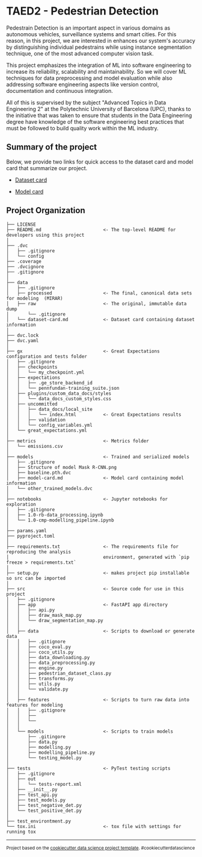 TAED2 - Pedestrian Detection
==============================

Pedestrain Detection is an important aspect in various domains as autonomous vehicles, surveillance systems and smart cities. For this reason, in this project, we are interested in enhances our system's accuracy by distinguishing individual pedestrains while using instance segmentation technique, one of the most advanced computer vision task. 

This project emphasizes the integration of ML into software engineering to increase its reliability, scalability and maintainability. So we will cover ML techniques for data preprocessing and model evaluation while also addressing software engineering aspects like version control, documentation and continuous integration.

All of this is supervised by the subject "Advanced Topics in Data Engineering 2" at the Polytechnic University of Barcelona (UPC), thanks to the initiative that was taken to ensure that students in the Data Engineering degree have knowledge of the software engineering best practices that must be followed to build quality work within the ML industry.

Summary of the project
------------

Below, we provide two links for quick access to the dataset card and model card that summarize our project.

- [Dataset card](https://github.com/MLOps-essi-upc/taed2-PedestrianDetection/blob/main/data/dataset-card.md)

- [Model card](https://github.com/MLOps-essi-upc/taed2-PedestrianDetection/blob/main/models/model-card.md)

Project Organization
------------

    ├── LICENSE
    ├── README.md                       <- The top-level README for developers using this project
    │
    ├── .dvc
    │   ├── .gitignore
    │   └── config
    ├── .coverage
    ├── .dvcignore
    ├── .gitignore
    │
    ├── data
    │   ├── .gitignore
    │   ├── processed                   <- The final, canonical data sets for modeling  (MIRAR)
    │   ├── raw                         <- The original, immutable data dump
    │       └── .gitignore
    │   └── dataset-card.md             <- Dataset card containing dataset information
    │
    ├── dvc.lock 
    ├── dvc.yaml
    │
    ├── gx                              <- Great Expectations configuration and tests folder
    │   ├── .gitignore
    │   ├── checkpoints
    │   │   └── my_checkpoint.yml
    │   ├── expectations
    │   │   ├── .ge_store_backend_id
    │   │   └── pennfundan-training_suite.json
    │   ├── plugins/custom_data_docs/styles
    │   │   └── data_docs_custom_styles.css
    │   ├── uncommitted
    │   │   ├── data_docs/local_site
    │   │   │   └── index.html          <- Great Expectations results
    │   │   ├── validation
    │   │   └── config_variables.yml
    │   └── great_expectations.yml
    │
    ├── metrics                         <- Metrics folder
    │   └── emissions.csv
    │
    ├── models                          <- Trained and serialized models
    │   ├── .gitignore
    │   ├── Structure of model Mask R-CNN.png
    │   ├── baseline.pth.dvc
    │   ├── model-card.md               <- Model card containing model information
    │   └── other_trained_models.dvc
    │
    ├── notebooks                       <- Jupyter notebooks for exploration
    │   ├── .gitignore
    │   ├── 1.0-rb-data_processing.ipynb
    │   └── 1.0-cmp-modelling_pipeline.ipynb
    │
    ├── params.yaml  
    ├── pyproject.toml  
    │
    ├── requirements.txt                <- The requirements file for reproducing the analysis 
    │                                   environment, generated with `pip freeze > requirements.txt`
    │
    ├── setup.py                        <- makes project pip installable so src can be imported
    │
    ├── src                             <- Source code for use in this project
    │   ├── .gitignore                       
    │   ├── app                         <- FastAPI app directory
    │   │   ├── api.py
    │   │   ├── draw_mask_map.py
    │   │   └── draw_segmentation_map.py
    │   │
    │   ├── data                        <- Scripts to download or generate data
    │   │   ├── .gitignore
    │   │   ├── coco_eval.py
    │   │   ├── coco_utils.py
    │   │   ├── data_downloading.py
    │   │   ├── data_preprocessing.py
    │   │   ├── engine.py
    │   │   ├── pedestrian_dataset_class.py
    │   │   ├── transforms.py
    │   │   ├── utils.py
    │   │   └── validate.py
    │   │
    │   ├── features                    <- Scripts to turn raw data into features for modeling
    │   │   ├── .gitignore
    │   │   ├── 
    │   │   └── 
    │   │
    │   └── models                      <- Scripts to train models
    │       ├── .gitingore
    │       ├── data.py
    │       ├── modelling.py
    │       ├── modelling_pipeline.py
    │       └── testing_model.py
    │
    ├── tests                           <- PyTest testing scripts
    │   ├── .gitignore
    │   ├── out
    │   │   └── tests-report.xml
    │   ├── __init__.py
    │   ├── test_api.py
    │   ├── test_models.py
    │   ├── test_negative_det.py
    │   └── test_positive_det.py
    │
    ├── test_environtment.py   
    └── tox.ini                         <- tox file with settings for running tox


--------

<p><small>Project based on the <a target="_blank" href="https://drivendata.github.io/cookiecutter-data-science/">cookiecutter data science project template</a>. #cookiecutterdatascience</small></p>
